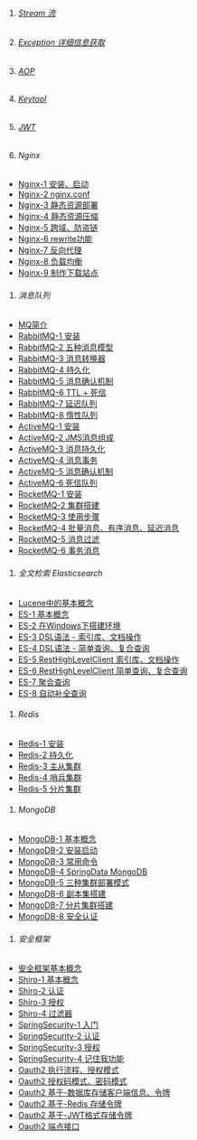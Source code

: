 1. ###### [Stream 流][stream]    
1. ###### [Exception 详细信息获取][exception]    
1. ###### [AOP][aop]
1. ###### [Keytool][keytool]
1. ###### [JWT][jwt]
1. ###### Nginx
-  [Nginx-1 安装、启动][nginx1]
-  [Nginx-2 nginx.conf][nginx2]
-  [Nginx-3 静态资源部署][nginx3]
-  [Nginx-4 静态资源压缩][nginx4]
-  [Nginx-5 跨域、防盗链][nginx5]
-  [Nginx-6 rewrite功能][nginx6]
-  [Nginx-7 反向代理][nginx7]
-  [Nginx-8 负载均衡][nginx8]
-  [Nginx-9 制作下载站点][nginx9]


1. ###### 消息队列
-  [MQ简介][mq]
-  [RabbitMQ-1 安装][rabbitmq1]
-  [RabbitMQ-2 五种消息模型][rabbitmq2]
-  [RabbitMQ-3 消息转换器][rabbitmq3]
-  [RabbitMQ-4 持久化][rabbitmq4]
-  [RabbitMQ-5 消息确认机制][rabbitmq5]
-  [RabbitMQ-6 TTL + 死信][rabbitmq6]
-  [RabbitMQ-7 延迟队列][rabbitmq7]
-  [RabbitMQ-8 惰性队列][rabbitmq8]
-  [ActiveMQ-1 安装][activemq1]
-  [ActiveMQ-2 JMS消息组成][activemq2]
-  [ActiveMQ-3 消息持久化][activemq3]
-  [ActiveMQ-4 消息事务][activemq4]
-  [ActiveMQ-5 消息确认机制][activemq5]
-  [ActiveMQ-6 死信队列][activemq6]
-  [RocketMQ-1 安装][rocketmq1]
-  [RocketMQ-2 集群搭建][rocketmq2]
-  [RocketMQ-3 使用步骤][rocketmq3]
-  [RocketMQ-4 批量消息、有序消息、延迟消息][rocketmq4]
-  [RocketMQ-5 消息过滤][rocketmq5]
-  [RocketMQ-6 事务消息][rocketmq6]

 
1. ###### 全文检索 Elasticsearch
-  [Lucene中的基本概念][lucene]
-  [ES-1 基本概念][es1]
-  [ES-2 在Windows下搭建环境][es2]
-  [ES-3 DSL语法 - 索引库、文档操作][es3]
-  [ES-4 DSL语法 - 简单查询、复合查询][es4]
-  [ES-5 RestHighLevelClient 索引库、文档操作][es5]
-  [ES-6 RestHighLevelClient 简单查询、复合查询][es6]
-  [ES-7 聚合查询][es7]
-  [ES-8 自动补全查询][es8]


1. ###### Redis
-  [Redis-1 安装][redis1]
-  [Redis-2 持久化][redis2]
-  [Redis-3 主从集群][redis3]
-  [Redis-4 哨兵集群][redis4]
-  [Redis-5 分片集群][redis5]

1. ###### MongoDB
-  [MongoDB-1 基本概念][mongodb1]
-  [MongoDB-2 安装启动][mongodb2]
-  [MongoDB-3 常用命令][mongodb3]
-  [MongoDB-4 SpringData MongoDB][mongodb4]
-  [MongoDB-5 三种集群部署模式][mongodb5]
-  [MongoDB-6 副本集搭建][mongodb6]
-  [MongoDB-7 分片集群搭建][mongodb7]
-  [MongoDB-8 安全认证][mongodb8]

1. ###### 安全框架
-  [安全框架基本概念][all]
-  [Shiro-1 基本概念][shiro1]
-  [Shiro-2 认证][shiro2]
-  [Shiro-3 授权][shiro3]
-  [Shiro-4 过滤器][shiro4]
-  [SpringSecurity-1 入门][springsecurity1]
-  [SpringSecurity-2 认证][springsecurity2]
-  [SpringSecurity-3 授权​][springsecurity3]
-  [SpringSecurity-4 记住我功能][springsecurity4]
-  [Oauth2 执行流程、授权模式][oauth2_1]
-  [Oauth2 授权码模式、密码模式][oauth2_2]
-  [Oauth2 基于-数据库存储客户端信息、令牌][oauth2_3]
-  [Oauth2 基于-Redis 存储令牌][oauth2_4]
-  [Oauth2 基于-JWT格式存储令牌][oauth2_5]
-  [Oauth2 端点接口][oauth2_6]


[nginx1]: https://fgq233.github.io/md/java/nginx/nginx1
[nginx2]: https://fgq233.github.io/md/java/nginx/nginx2
[nginx3]: https://fgq233.github.io/md/java/nginx/nginx3
[nginx4]: https://fgq233.github.io/md/java/nginx/nginx4
[nginx5]: https://fgq233.github.io/md/java/nginx/nginx5
[nginx6]: https://fgq233.github.io/md/java/nginx/nginx6
[nginx7]: https://fgq233.github.io/md/java/nginx/nginx7
[nginx8]: https://fgq233.github.io/md/java/nginx/nginx8
[nginx9]: https://fgq233.github.io/md/java/nginx/nginx9
[rocketmq6]: https://fgq233.github.io/md/mq/rocketmq6
[rocketmq5]: https://fgq233.github.io/md/mq/rocketmq5
[rocketmq4]: https://fgq233.github.io/md/mq/rocketmq4
[rocketmq3]: https://fgq233.github.io/md/mq/rocketmq3
[rocketmq2]: https://fgq233.github.io/md/mq/rocketmq2
[rocketmq1]: https://fgq233.github.io/md/mq/rocketmq1
[activemq6]: https://fgq233.github.io/md/mq/activemq6
[activemq5]: https://fgq233.github.io/md/mq/activemq5
[activemq4]: https://fgq233.github.io/md/mq/activemq4
[activemq3]: https://fgq233.github.io/md/mq/activemq3
[activemq2]: https://fgq233.github.io/md/mq/activemq2
[activemq1]: https://fgq233.github.io/md/mq/activemq1
[oauth2_6]: https://fgq233.github.io/md/security/oauth2_6
[oauth2_5]: https://fgq233.github.io/md/security/oauth2_5
[oauth2_4]: https://fgq233.github.io/md/security/oauth2_4
[oauth2_3]: https://fgq233.github.io/md/security/oauth2_3
[oauth2_2]: https://fgq233.github.io/md/security/oauth2_2
[oauth2_1]: https://fgq233.github.io/md/security/oauth2_1
[springsecurity1]: https://fgq233.github.io/md/security/springsecurity1
[springsecurity2]: https://fgq233.github.io/md/security/springsecurity2
[springsecurity3]: https://fgq233.github.io/md/security/springsecurity3
[springsecurity4]: https://fgq233.github.io/md/security/springsecurity4
[jwt]: https://fgq233.github.io/md/security/jwt
[shiro4]: https://fgq233.github.io/md/security/shiro4
[shiro3]: https://fgq233.github.io/md/security/shiro3
[shiro2]: https://fgq233.github.io/md/security/shiro2
[shiro1]: https://fgq233.github.io/md/security/shiro1
[all]: https://fgq233.github.io/md/security/all
[mongodb8]: https://fgq233.github.io/md/nosql/mongodb8
[mongodb7]: https://fgq233.github.io/md/nosql/mongodb7
[mongodb6]: https://fgq233.github.io/md/nosql/mongodb6
[mongodb5]: https://fgq233.github.io/md/nosql/mongodb5
[mongodb4]: https://fgq233.github.io/md/nosql/mongodb4
[mongodb3]: https://fgq233.github.io/md/nosql/mongodb3
[mongodb1]: https://fgq233.github.io/md/nosql/mongodb1
[mongodb2]: https://fgq233.github.io/md/nosql/mongodb2
[keytool]: https://fgq233.github.io/md/java/keytool
[aop]: https://fgq233.github.io/md/java/aop
[redis1]: https://fgq233.github.io/md/nosql/redis1
[redis2]: https://fgq233.github.io/md/nosql/redis2
[redis3]: https://fgq233.github.io/md/nosql/redis3
[redis4]: https://fgq233.github.io/md/nosql/redis4
[redis5]: https://fgq233.github.io/md/nosql/redis5
[stream]: https://fgq233.github.io/md/java/stream
[exception]: https://fgq233.github.io/md/java/exception
[mq]: https://fgq233.github.io/md/mq/all
[rabbitmq1]: https://fgq233.github.io/md/mq/rabbitmq1
[rabbitmq2]: https://fgq233.github.io/md/mq/rabbitmq2
[rabbitmq3]: https://fgq233.github.io/md/mq/rabbitmq3
[rabbitmq4]: https://fgq233.github.io/md/mq/rabbitmq4
[rabbitmq5]: https://fgq233.github.io/md/mq/rabbitmq5
[rabbitmq6]: https://fgq233.github.io/md/mq/rabbitmq6
[rabbitmq7]: https://fgq233.github.io/md/mq/rabbitmq7
[rabbitmq8]: https://fgq233.github.io/md/mq/rabbitmq8
[lucene]: https://fgq233.github.io/md/java/es/lucene
[es1]: https://fgq233.github.io/md/java/es/es1
[es2]: https://fgq233.github.io/md/java/es/es2
[es3]: https://fgq233.github.io/md/java/es/es3
[es4]: https://fgq233.github.io/md/java/es/es4
[es5]: https://fgq233.github.io/md/java/es/es5
[es6]: https://fgq233.github.io/md/java/es/es6
[es7]: https://fgq233.github.io/md/java/es/es7
[es8]: https://fgq233.github.io/md/java/es/es8
